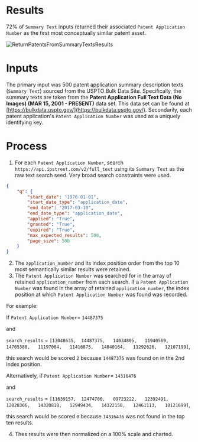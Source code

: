# Results
 72% of `Summary Text` inputs returned their associated `Patent Application Number` as the first most conceptually similar patent asset.

 ![ReturnPatentsFromSummaryTextsResults](http://i.imgur.com/rfS1go5.png)
 
 
# Inputs
The primary input was 500 patent application summary description texts (`Summary Text`) sourced from the USPTO Bulk Data Site.  Specifically, the summary texts are taken from the **Patent Application Full Text Data (No Images) (MAR 15, 2001 - PRESENT)** data set. This data set can be found at [https://bulkdata.uspto.gov/](https://bulkdata.uspto.gov/).  Secondarily, each patent application's `Patent Application Number` was used as a uniquely identifying key.


# Process
1. For each `Patent Application Number`, search `https://api.ipstreet.com/v2/full_text` using its `Summary Text` as the raw text search seed.
Very broad search constraints were used.
```json
{
	"q": {
		"start_date": "1976-01-01",
		"start_date_type": "application_date",
		"end_date": "2017-03-10",
		"end_date_type": "application_date",
		"applied": "True",
		"granted": "True",
		"expired": "True",
		"max_expected_results": 500,
		"page_size": 500
	}
}
```

2. The `application_number` and its index position order from the top 10 most semantically similar results were retained.
3. The `Patent Application Number` was searched for in the array of retained `application_number` from each search. If a `Patent Application Number` was found in the array of retained `application_number`, the index position at which `Patent Application Number` was found was recorded.

For example:

If `Patent Application Number`= `14487375`	

and

`search_results` = `[13048635,	14487375,	14034805,	11940569,	14705380,	11197004,	11416875,	14840164,	11292626,	12107199]`,

this search would be scored `2` because `14487375` was found on in the 2nd index position.

Alternatively, if
`Patent Application Number`= `14316476`	

and 

`search_results` = `[11639157,	12474700,	09723222,	12392491,	12828366,	14320818,	12949434,	14322158,	12461113,	10121699]`,

this search would be scored `0` because `14316476` was not found in the top ten results.

4. Thes results were then normalized on a 100% scale and charted.


